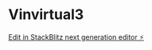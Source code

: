 # Vinvirtual3

[Edit in StackBlitz next generation editor ⚡️](https://stackblitz.com/~/github.com/kaepmic04/Vinvirtual3)